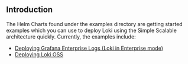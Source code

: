## Introduction
The Helm Charts found under the examples directory are getting started examples which you can use to deploy Loki using the Simple Scalable architecture quickly. Currently, the examples include:
- [Deploying Grafana Enterprise Logs (Loki in Enterprise mode)](https://github.com/grafana/helm-charts/tree/main/charts/loki-simple-scalable/docs/examples/enterprise)
- [Deploying Loki OSS](https://github.com/grafana/helm-charts/tree/main/charts/loki-simple-scalable/docs/examples/oss)

